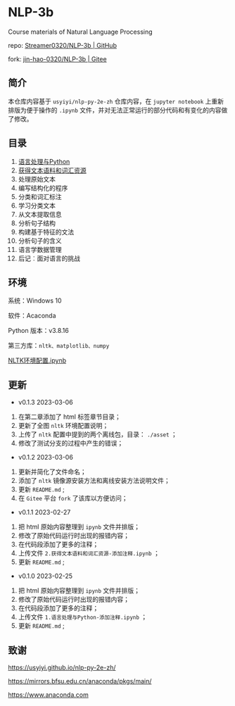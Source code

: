 # NLP-3b

Course materials of Natural Language Processing

repo: [Streamer0320/NLP-3b | GitHub](https://github.com/Streamer0320/NLP-3b/)

fork: [jin-hao-0320/NLP-3b | Gitee](https://gitee.com/jin-hao-0320/NLP-3b)



## 简介

本仓库内容基于 `usyiyi/nlp-py-2e-zh` 仓库内容，在 `jupyter notebook` 上重新排版为便于操作的 `.ipynb` 文件，并对无法正常运行的部分代码和有变化的内容做了修改。



## 目录

1. [语言处理与Python](https://github.com/Streamer0320/NLP-3b/blob/master/1.语言处理与Python.ipynb)
2. [获得文本语料和词汇资源](https://github.com/Streamer0320/NLP-3b/blob/master/2.获得文本语料和词汇资源.ipynb)
3. 处理原始文本
4. 编写结构化的程序
5. 分类和词汇标注
6. 学习分类文本
7. 从文本提取信息
8. 分析句子结构
9. 构建基于特征的文法
10. 分析句子的含义
11. 语言学数据管理
12. 后记︰面对语言的挑战



## 环境

系统：Windows 10

软件：Acaconda

Python 版本：v3.8.16

第三方库：`nltk、matplotlib、numpy`



[NLTK环境配置.ipynb](https://github.com/Streamer0320/NLP-3b/blob/master/NLTK环境配置.ipynb)



## 更新

- v0.1.3	2023-03-06

1. 在第二章添加了 html 标签章节目录；
1. 更新了全图 `nltk` 环境配置说明；
1. 上传了 `nltk` 配置中提到的两个离线包，目录： `./asset` ；
1. 修改了测试分支的过程中产生的错误；



- v0.1.2	2023-03-06

1. 更新并简化了文件命名；
2. 添加了 `nltk` 镜像源安装方法和离线安装方法说明文件；
5. 更新 `README.md` ;
6. 在 `Gitee` 平台 `fork` 了该库以方便访问；



- v0.1.1	2023-02-27

1. 把 html 原始内容整理到 `ipynb` 文件并排版；
2. 修改了原始代码运行时出现的报错内容；
3. 在代码段添加了更多的注释；
4. 上传文件 `2.获得文本语料和词汇资源-添加注释.ipynb` ；
5. 更新 `README.md` ;



- v0.1.0	2023-02-25

1. 把 html 原始内容整理到 `ipynb` 文件并排版；
2. 修改了原始代码运行时出现的报错内容；
3. 在代码段添加了更多的注释；
4. 上传文件 `1.语言处理与Python-添加注释.ipynb` ；
5. 更新 `README.md` ;



## 致谢

https://usyiyi.github.io/nlp-py-2e-zh/

https://mirrors.bfsu.edu.cn/anaconda/pkgs/main/

https://www.anaconda.com

